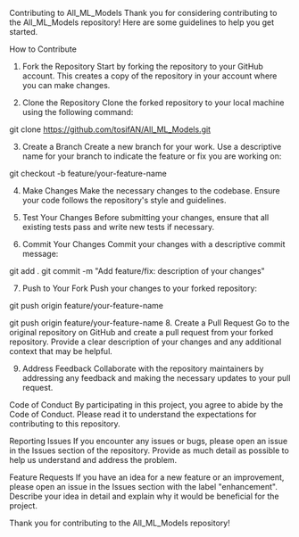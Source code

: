 Contributing to All_ML_Models
Thank you for considering contributing to the All_ML_Models repository! Here are some guidelines to help you get started.

How to Contribute
1. Fork the Repository
Start by forking the repository to your GitHub account. This creates a copy of the repository in your account where you can make changes.

2. Clone the Repository
Clone the forked repository to your local machine using the following command:

git clone https://github.com/tosifAN/All_ML_Models.git

3. Create a Branch
Create a new branch for your work. Use a descriptive name for your branch to indicate the feature or fix you are working on:

git checkout -b feature/your-feature-name

4. Make Changes
Make the necessary changes to the codebase. Ensure your code follows the repository's style and guidelines.

5. Test Your Changes
Before submitting your changes, ensure that all existing tests pass and write new tests if necessary.

6. Commit Your Changes
Commit your changes with a descriptive commit message:

git add .
git commit -m "Add feature/fix: description of your changes"

7. Push to Your Fork
Push your changes to your forked repository:

git push origin feature/your-feature-name

git push origin feature/your-feature-name
8. Create a Pull Request
Go to the original repository on GitHub and create a pull request from your forked repository. Provide a clear description of your changes and any additional context that may be helpful.

9. Address Feedback
Collaborate with the repository maintainers by addressing any feedback and making the necessary updates to your pull request.

Code of Conduct
By participating in this project, you agree to abide by the Code of Conduct. Please read it to understand the expectations for contributing to this repository.

Reporting Issues
If you encounter any issues or bugs, please open an issue in the Issues section of the repository. Provide as much detail as possible to help us understand and address the problem.

Feature Requests
If you have an idea for a new feature or an improvement, please open an issue in the Issues section with the label "enhancement". Describe your idea in detail and explain why it would be beneficial for the project.

Thank you for contributing to the All_ML_Models repository!